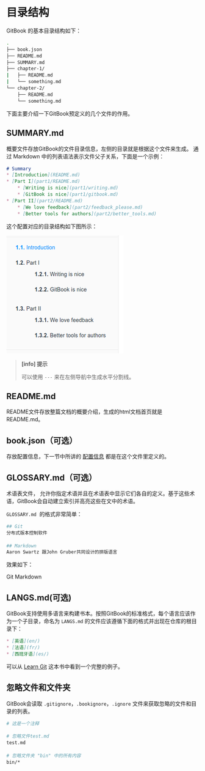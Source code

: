 # 目录结构

GitBook 的基本目录结构如下：

```sh
.
├── book.json
├── README.md
├── SUMMARY.md
├── chapter-1/
|   ├── README.md
|   └── something.md
└── chapter-2/
    ├── README.md
    └── something.md
```

下面主要介绍一下GitBook预定义的几个文件的作用。

## SUMMARY.md

概要文件存放GitBook的文件目录信息，左侧的目录就是根据这个文件来生成。 通过 Markdown 中的列表语法表示文件父子关系，下面是一个示例：

```markdown
# Summary
* [Introduction](README.md)
* [Part I](part1/README.md)
    * [Writing is nice](part1/writing.md)
    * [GitBook is nice](part1/gitbook.md)
* [Part II](part2/README.md)
    * [We love feedback](part2/feedback_please.md)
    * [Better tools for authors](part2/better_tools.md)
```

这个配置对应的目录结构如下图所示：

 ![summary1](../images/summary1.png)

> **[info] 提示**
>
> 可以使用 `---` 来在左侧导航中生成水平分割线。

## README.md

README文件存放整篇文档的概要介绍，生成的html文档首页就是README.md。

## book.json（可选）

存放配置信息，下一节中所讲的 [配置信息](./conf.md) 都是在这个文件里定义的。

## GLOSSARY.md（可选）

术语表文件， 允许你指定术语并且在术语表中显示它们各自的定义。基于这些术语，GitBook会自动建立索引并高亮这些在文中的术语。 

`GLOSSARY.md`  的格式非常简单： 

```sh
## Git
分布式版本控制软件

## Markdown
Aaron Swartz 跟John Gruber共同设计的排版语言
```

效果如下：

Git Markdown

## LANGS.md(可选)

GitBook支持使用多语言来构建书本。按照GitBook的标准格式，每个语言应该作为一个子目录，命名为 `LANGS.md` 的文件应该遵循下面的格式并出现在仓库的根目录下： 
```markdown
* [英语](en/)
* [法语](fr/)
* [西班牙语](es/)
```
可以从 [Learn Git](https://github.com/GitbookIO/git) 这本书中看到一个完整的例子。 

## 忽略文件和文件夹

GitBook会读取 `.gitignore`，`.bookignore`，`.ignore` 文件来获取忽略的文件和目录的列表。 

```sh
# 这是一个注释

# 忽略文件test.md
test.md

# 忽略文件夹 "bin" 中的所有内容
bin/*
```